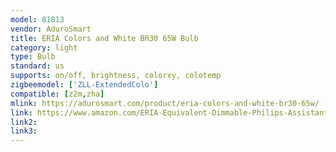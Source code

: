 ```yaml
---
model: 81813
vendor: AduroSmart
title: ERIA Colors and White BR30 65W Bulb
category: light
type: Bulb
standard: us
supports: on/off, brightness, colorxy, colotemp
zigbeemodel: ['ZLL-ExtendedColo']
compatible: [z2m,zha]
mlink: https://adurosmart.com/product/eria-colors-and-white-br30-65w/
link: https://www.amazon.com/ERIA-Equivalent-Dimmable-Philips-Assistant/dp/B07HJHZ592
link2: 
link3: 
---
```

